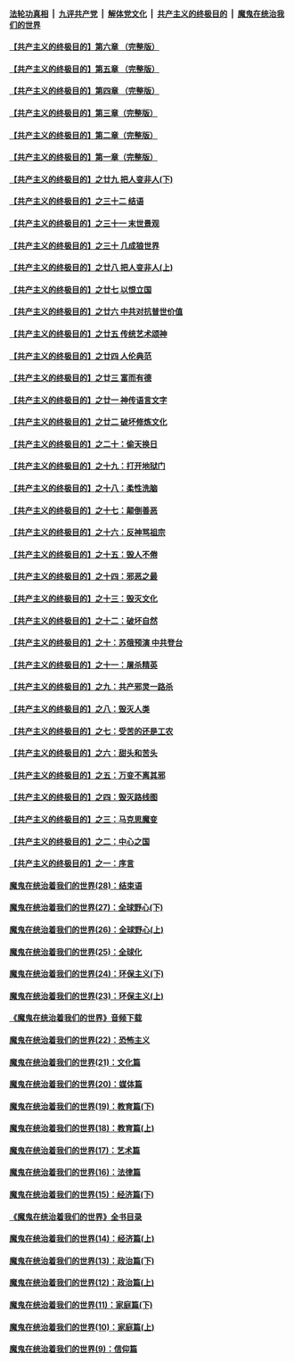 ####  [法轮功真相](../../../../basic/blob/master/README.md?t=05161931) &nbsp;|&nbsp; [九评共产党](../../../../9ping.md/blob/master/README.md?t=05161931) &nbsp;|&nbsp; [解体党文化](../../../../jtdwh.md/blob/master/README.md?t=05161931)  &nbsp;|&nbsp; [共产主义的终极目的](../../../../gczydzjmd.md/blob/master/README.md?t=05161931) &nbsp;|&nbsp; [魔鬼在统治我们的世界](../../../../mgztzwmdsj.md/blob/master/README.md?t=05161931) 

#### [【共产主义的终极目的】第六章 （完整版）](../pages/nsc422/n11428913.md?t=05161931) 

#### [【共产主义的终极目的】第五章 （完整版）](../pages/nsc422/n11428912.md?t=05161931) 

#### [【共产主义的终极目的】第四章 （完整版）](../pages/nsc422/n11428907.md?t=05161931) 

#### [【共产主义的终极目的】第三章（完整版）](../pages/nsc422/n11428848.md?t=05161931) 

#### [【共产主义的终极目的】第二章（完整版）](../pages/nsc422/n11428831.md?t=05161931) 

#### [【共产主义的终极目的】第一章（完整版）](../pages/nsc422/n11417651.md?t=05161931) 

#### [【共产主义的终极目的】之廿九 把人变非人(下)](../pages/nsc422/n11344140.md?t=05161931) 

#### [【共产主义的终极目的】之三十二 结语](../pages/nsc422/n11360535.md?t=05161931) 

#### [【共产主义的终极目的】之三十一 末世景观](../pages/nsc422/n11351129.md?t=05161931) 

#### [【共产主义的终极目的】之三十 几成狼世界](../pages/nsc422/n11348280.md?t=05161931) 

#### [【共产主义的终极目的】之廿八 把人变非人(上)](../pages/nsc422/n11340492.md?t=05161931) 

#### [【共产主义的终极目的】之廿七 以恨立国](../pages/nsc422/n11336944.md?t=05161931) 

#### [【共产主义的终极目的】之廿六 中共对抗普世价值](../pages/nsc422/n11324785.md?t=05161931) 

#### [【共产主义的终极目的】之廿五 传统艺术颂神](../pages/nsc422/n11296396.md?t=05161931) 

#### [【共产主义的终极目的】之廿四 人伦典范](../pages/nsc422/n11296397.md?t=05161931) 

#### [【共产主义的终极目的】之廿三 富而有德](../pages/nsc422/n11283598.md?t=05161931) 

#### [【共产主义的终极目的】之廿一 神传语言文字](../pages/nsc422/n11263265.md?t=05161931) 

#### [【共产主义的终极目的】之廿二 破坏修炼文化](../pages/nsc422/n11245728.md?t=05161931) 

#### [【共产主义的终极目的】之二十：偷天换日](../pages/nsc422/n11238846.md?t=05161931) 

#### [【共产主义的终极目的】之十九：打开地狱门](../pages/nsc422/n11206376.md?t=05161931) 

#### [【共产主义的终极目的】之十八：柔性洗脑](../pages/nsc422/n11199994.md?t=05161931) 

#### [【共产主义的终极目的】之十七：颠倒善恶](../pages/nsc422/n11179782.md?t=05161931) 

#### [【共产主义的终极目的】之十六：反神骂祖宗](../pages/nsc422/n11166798.md?t=05161931) 

#### [【共产主义的终极目的】之十五：毁人不倦](../pages/nsc422/n11166792.md?t=05161931) 

#### [【共产主义的终极目的】之十四：邪恶之最](../pages/nsc422/n11150249.md?t=05161931) 

#### [【共产主义的终极目的】之十三：毁灭文化](../pages/nsc422/n11135227.md?t=05161931) 

#### [【共产主义的终极目的】之十二：破坏自然](../pages/nsc422/n11135214.md?t=05161931) 

#### [【共产主义的终极目的】之十：苏俄预演 中共登台](../pages/nsc422/n11118424.md?t=05161931) 

#### [【共产主义的终极目的】之十一：屠杀精英](../pages/nsc422/n11118442.md?t=05161931) 

#### [【共产主义的终极目的】之九：共产邪灵一路杀](../pages/nsc422/n11114139.md?t=05161931) 

#### [【共产主义的终极目的】之八：毁灭人类](../pages/nsc422/n11108503.md?t=05161931) 

#### [【共产主义的终极目的】之七：受苦的还是工农](../pages/nsc422/n11101809.md?t=05161931) 

#### [【共产主义的终极目的】之六：甜头和苦头](../pages/nsc422/n11096971.md?t=05161931) 

#### [【共产主义的终极目的】之五：万变不离其邪](../pages/nsc422/n11091285.md?t=05161931) 

#### [【共产主义的终极目的】之四：毁灭路线图](../pages/nsc422/n11086284.md?t=05161931) 

#### [【共产主义的终极目的】之三：马克思魔变](../pages/nsc422/n11061941.md?t=05161931) 

#### [【共产主义的终极目的】之二：中心之国](../pages/nsc422/n11047728.md?t=05161931) 

#### [【共产主义的终极目的】之一：序言](../pages/nsc422/n11086077.md?t=05161931) 

#### [魔鬼在统治着我们的世界(28)：结束语](../pages/nsc422/n10936246.md?t=05161931) 

#### [魔鬼在统治着我们的世界(27)：全球野心(下)](../pages/nsc422/n10928319.md?t=05161931) 

#### [魔鬼在统治着我们的世界(26)：全球野心(上)](../pages/nsc422/n10900318.md?t=05161931) 

#### [魔鬼在统治着我们的世界(25)：全球化](../pages/nsc422/n10788205.md?t=05161931) 

#### [魔鬼在统治着我们的世界(24)：环保主义(下)](../pages/nsc422/n10695307.md?t=05161931) 

#### [魔鬼在统治着我们的世界(23)：环保主义(上)](../pages/nsc422/n10688613.md?t=05161931) 

#### [《魔鬼在统治着我们的世界》音频下载](../pages/nsc422/n10635553.md?t=05161931) 

#### [魔鬼在统治着我们的世界(22)：恐怖主义](../pages/nsc422/n10614727.md?t=05161931) 

#### [魔鬼在统治着我们的世界(21)：文化篇](../pages/nsc422/n10597706.md?t=05161931) 

#### [魔鬼在统治着我们的世界(20)：媒体篇](../pages/nsc422/n10586579.md?t=05161931) 

#### [魔鬼在统治着我们的世界(19)：教育篇(下)](../pages/nsc422/n10564808.md?t=05161931) 

#### [魔鬼在统治着我们的世界(18)：教育篇(上)](../pages/nsc422/n10526970.md?t=05161931) 

#### [魔鬼在统治着我们的世界(17)：艺术篇](../pages/nsc422/n10499093.md?t=05161931) 

#### [魔鬼在统治着我们的世界(16)：法律篇](../pages/nsc422/n10485969.md?t=05161931) 

#### [魔鬼在统治着我们的世界(15)：经济篇(下)](../pages/nsc422/n10469975.md?t=05161931) 

#### [《魔鬼在统治着我们的世界》全书目录](../pages/nsc422/n10464261.md?t=05161931) 

#### [魔鬼在统治着我们的世界(14)：经济篇(上)](../pages/nsc422/n10457370.md?t=05161931) 

#### [魔鬼在统治着我们的世界(13)：政治篇(下)](../pages/nsc422/n10448270.md?t=05161931) 

#### [魔鬼在统治着我们的世界(12)：政治篇(上)](../pages/nsc422/n10444576.md?t=05161931) 

#### [魔鬼在统治着我们的世界(11)：家庭篇(下)](../pages/nsc422/n10440961.md?t=05161931) 

#### [魔鬼在统治着我们的世界(10)：家庭篇(上)](../pages/nsc422/n10435448.md?t=05161931) 

#### [魔鬼在统治着我们的世界(9)：信仰篇](../pages/nsc422/n10432159.md?t=05161931) 

